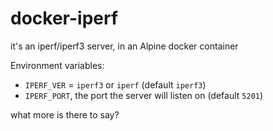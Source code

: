 # docker-iperf

it's an iperf/iperf3 server, in an Alpine docker container

Environment variables:
- `IPERF_VER` = `iperf3` or `iperf` (default `iperf3`)
- `IPERF_PORT`, the port the server will listen on (default `5201`)

what more is there to say?
